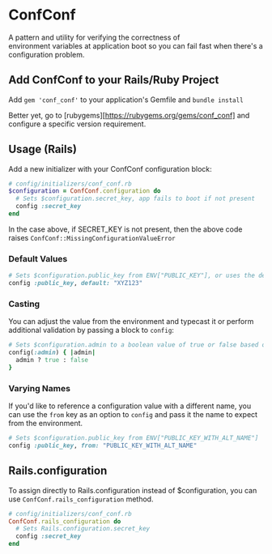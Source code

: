 # ConfConf


A pattern and utility for verifying the correctness of  
environment variables at application boot so you can fail 
fast when there's a configuration problem.


## Add ConfConf to your Rails/Ruby Project


Add `gem 'conf_conf'` to your application's Gemfile and `bundle install`

Better yet, go to [rubygems][https://rubygems.org/gems/conf_conf]
and configure a specific version requirement.


## Usage (Rails)

Add a new initializer with your ConfConf configuration block:


```ruby
# config/initializers/conf_conf.rb
$configuration = ConfConf.configuration do
  # Sets $configuration.secret_key, app fails to boot if not present
  config :secret_key
end
```


In the case above, if SECRET_KEY is not present, then the above code 
raises `ConfConf::MissingConfigurationValueError` 

### Default Values

```ruby
# Sets $configuration.public_key from ENV["PUBLIC_KEY"], or uses the default if not available in ENV
config :public_key, default: "XYZ123"
```

### Casting

You can adjust the value from the environment and typecast it or perform
additional validation by passing a block to `config`:

```ruby
# Sets $configuration.admin to a boolean value of true or false based on truthiness of ENV key, app fails to boot if not present
config(:admin) { |admin| 
  admin ? true : false 
}
```

### Varying Names

If you'd like to reference a configuration value with a different name, you can
use the `from` key as an option to `config` and pass it the name to expect from
the environment.

```ruby
# Sets $configuration.public_key from ENV["PUBLIC_KEY_WITH_ALT_NAME"]
config :public_key, from: "PUBLIC_KEY_WITH_ALT_NAME"
```

## Rails.configuration

To assign directly to Rails.configuration instead of $configuration, you can
use `ConfConf.rails_configuration` method.

```ruby
# config/initializers/conf_conf.rb
ConfConf.rails_configuration do
  # Sets Rails.configuration.secret_key
  config :secret_key
end
```

